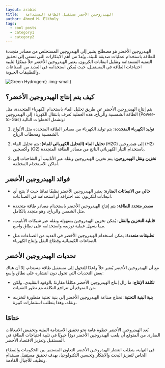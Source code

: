 ```yaml
---
layout: arabic
title:   الهيدروجين الأخضر مستقبل الطاقة المستدامة
author: Ahmed M. Elkholy
tags:
  - cool posts
  - category1
  - category2
---
```



الهيدروجين الأخضر هو مصطلح يشير إلى الهيدروجين المستخلص من مصادر متجددة للطاقة باستخدام عمليات صديقة للبيئة، ويُعدّ من أهم الابتكارات التي تسعى إلى تحقيق التنمية المستدامة وتقليل انبعاثات الكربون. يعتبر الهيدروجين الأخضر حلاً مبتكرًا لتلبية احتياجات الطاقة في المستقبل، حيث يُمكن استخدامه في العديد من الصناعات والتطبيقات الحيوية.

![Green Hydrogen ](https://th.bing.com/th/id/OIG.omMa9QPIXgADEfRs2VO3?pid=ImgGn){: .img-small}

## كيف يتم إنتاج الهيدروجين الأخضر؟

يتم إنتاج الهيدروجين الأخضر عن طريق تحليل الماء باستخدام الكهرباء المتجددة، مثل الطاقة الشمسية والرياح. هذه العملية تُعرف بانتقال الكهرباء إلى الهيدروجين (Power-to-Gas) وتشمل الخطوات التالية:

1. **توليد الكهرباء المتجددة**: يتم توليد الكهرباء من مصادر الطاقة المتجددة مثل الألواح الشمسية ومحطات الرياح.

2. **تحليل الماء (التحليل الكهربائي للماء)**: يتم تحليل الماء (H2O) إلى هيدروجين (H2) وأكسجين (O2) باستخدام التيار الكهربائي الناتج من مصادر الطاقة المتجددة.

3. **تخزين ونقل الهيدروجين**: يتم تخزين الهيدروجين ونقله عبر الأنابيب أو الشاحنات إلى أماكن الاستخدام المختلفة.

## فوائد الهيدروجين الأخضر

- **خالي من الانبعاثات الضارة**: يعتبر الهيدروجين الأخضر نظيفًا تمامًا حيث لا ينتج أي انبعاثات للكربون عند احتراقه أو استخدامه في الصناعات.

- **مصدر متجدد للطاقة**: يتم إنتاج الهيدروجين الأخضر باستخدام مصادر طاقة متجددة مثل الشمس والرياح، وهو متجدد بالكامل.

- **قابلية التخزين والنقل**: يُمكن تخزين الهيدروجين بسهولة ونقله عبر شبكات الأنابيب، مما يسهل عملية توزيعه واستخدامه على نطاق واسع.

- **تطبيقات متعددة**: يمكن استخدام الهيدروجين الأخضر في العديد من الصناعات مثل الصناعات الكيميائية وقطاع النقل وإنتاج الكهرباء.

## تحديات الهيدروجين الأخضر

مع أن الهيدروجين الأخضر يُعتبر حلاً واعدًا للتحول إلى مستقبل طاقة مستدام، إلا أن هناك بعض التحديات التي تحول دون انتشاره على نطاق واسع:

- **تكلفة الإنتاج**: ما زال إنتاج الهيدروجين الأخضر مكلفًا مقارنةً بالوقود التقليدي، ولكن من المتوقع أن تتراجع التكلفة مع تطور التقنيات.

- **بنية البنية التحتية**: تحتاج صناعة الهيدروجين الأخضر إلى بنية تحتية متطورة لتخزينه ونقله، وهذا يتطلب استثمارات كبيرة.

## ختامًا

يُعد الهيدروجين الأخضر خطوة هامة نحو تحقيق الاستدامة البيئية وتخفيض الانبعاثات الضارة. من المتوقع أن يلعب الهيدروجين الأخضر دورًا حيويًا في تلبية احتياجات الطاقة في المستقبل وتعزيز الاقتصاد الأخضر.

في النهاية، يتطلب انتشار الهيدروجين الأخضر التعاون المستمر بين الحكومات والقطاع الخاص لتعزيز البحث والابتكار وتحسين التكنولوجيا، بهدف تحقيق مستقبل مستدام ونظيف للأجيال القادمة.
